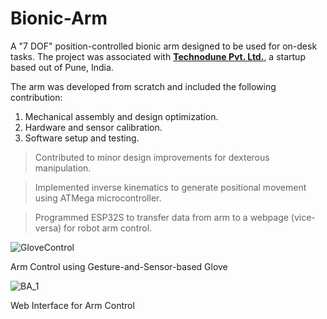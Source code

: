 # Bionic-Arm
A "7 DOF" position-controlled bionic arm designed to be used for on-desk tasks. The project was associated with **[Technodune Pvt. Ltd.](http://technodune.com/)**, a startup based out of Pune, India.

The arm was developed from scratch and included the following contribution:
  1. Mechanical assembly and design optimization.
  2. Hardware and sensor calibration.
  3. Software setup and testing.

>  Contributed to minor design improvements for dexterous manipulation.

>  Implemented inverse kinematics to generate positional movement using ATMega microcontroller.

>  Programmed ESP32S to transfer data from arm to a webpage (vice-versa) for robot arm control.



![GloveControl](https://github.com/pradnyas5/Bionic-Arm/assets/93536494/0cf89bba-8bbc-4ee5-99ff-08606202c2c5)

Arm Control using Gesture-and-Sensor-based Glove

![BA_1](https://github.com/pradnyas5/Bionic-Arm/assets/93536494/7006fe3f-774d-4659-b3de-6183eef51db5)

Web Interface for Arm Control
